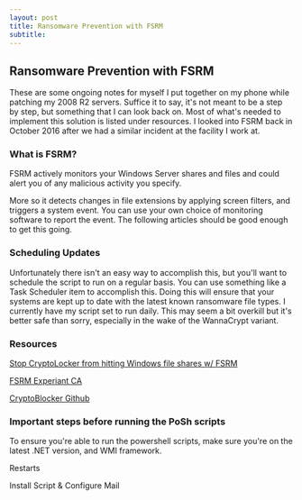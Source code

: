 ```yaml
---
layout: post
title: Ransomware Prevention with FSRM
subtitle:
---
```


## Ransomware Prevention with FSRM 

These are some ongoing notes for myself I put together on my phone while patching my 2008 R2 servers.  Suffice it to say, it's not meant to be a step by step, but something that I can look back on. Most of what's needed to implement this solution is listed under resources.  I looked into FSRM back in October 2016 after we had a similar incident at the facility I work at.

### What is FSRM?

FSRM actively monitors your Windows Server shares and files and could alert you of any malicious activity you specify.

More so it detects changes in file extensions by applying screen filters, and triggers a system event.  You can use your own choice of monitoring software to report the event.  The following articles should be good enough to get this going.  

### Scheduling Updates

Unfortunately there isn't an easy way to accomplish this, but you'll want to schedule the script to run on a regular basis. You can use something like a Task Scheduler item to accomplish this. Doing this will ensure that your systems are kept up to date with the latest known ransomware file types. I currently have my script set to run daily.  This may seem a bit overkill but it's better safe than sorry, especially in the wake of the WannaCrypt variant.

### Resources 

[Stop CryptoLocker from hitting Windows file shares w/ FSRM](https://chrisreinking.com/stop-cryptolocker-from-hitting-windows-file-shares-with-fsrm/)

[FSRM Experiant CA](https://fsrm.experiant.ca/)

[CryptoBlocker Github](https://github.com/nexxai/CryptoBlocker)

### Important steps before running the PoSh scripts

To ensure you're able to run the powershell scripts, make sure you're on the latest .NET version, and WMI framework.

Restarts

Install Script & Configure Mail
